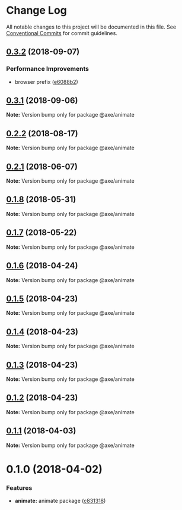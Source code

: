# Change Log

All notable changes to this project will be documented in this file.
See [Conventional Commits](https://conventionalcommits.org) for commit guidelines.

<a name="0.3.2"></a>
## [0.3.2](https://github.com/ansenhuang/axe/compare/@axe/animate@0.3.1...@axe/animate@0.3.2) (2018-09-07)


### Performance Improvements

* browser prefix ([e6088b2](https://github.com/ansenhuang/axe/commit/e6088b2))




<a name="0.3.1"></a>
## [0.3.1](https://github.com/ansenhuang/axe/compare/@axe/animate@0.2.2...@axe/animate@0.3.1) (2018-09-06)




**Note:** Version bump only for package @axe/animate

<a name="0.2.2"></a>
## [0.2.2](https://github.com/ansenhuang/axe/compare/@axe/animate@0.2.1...@axe/animate@0.2.2) (2018-08-17)




**Note:** Version bump only for package @axe/animate

<a name="0.2.1"></a>
## [0.2.1](https://github.com/ansenhuang/axe/compare/@axe/animate@0.1.8...@axe/animate@0.2.1) (2018-06-07)




**Note:** Version bump only for package @axe/animate

<a name="0.1.8"></a>
## [0.1.8](https://github.com/ansenhuang/axe/compare/@axe/animate@0.1.7...@axe/animate@0.1.8) (2018-05-31)




**Note:** Version bump only for package @axe/animate

<a name="0.1.7"></a>
## [0.1.7](https://github.com/ansenhuang/axe/compare/@axe/animate@0.1.6...@axe/animate@0.1.7) (2018-05-22)




**Note:** Version bump only for package @axe/animate

<a name="0.1.6"></a>
## [0.1.6](https://github.com/ansenhuang/axe/compare/@axe/animate@0.1.5...@axe/animate@0.1.6) (2018-04-24)




**Note:** Version bump only for package @axe/animate

<a name="0.1.5"></a>
## [0.1.5](https://github.com/ansenhuang/axe/compare/@axe/animate@0.1.4...@axe/animate@0.1.5) (2018-04-23)




**Note:** Version bump only for package @axe/animate

<a name="0.1.4"></a>
## [0.1.4](https://github.com/ansenhuang/axe/compare/@axe/animate@0.1.3...@axe/animate@0.1.4) (2018-04-23)




**Note:** Version bump only for package @axe/animate

<a name="0.1.3"></a>
## [0.1.3](https://github.com/ansenhuang/axe/compare/@axe/animate@0.1.1...@axe/animate@0.1.3) (2018-04-23)




**Note:** Version bump only for package @axe/animate

<a name="0.1.2"></a>
## [0.1.2](https://github.com/ansenhuang/axe/compare/@axe/animate@0.1.1...@axe/animate@0.1.2) (2018-04-23)




**Note:** Version bump only for package @axe/animate

<a name="0.1.1"></a>
## [0.1.1](https://github.com/ansenhuang/axe/compare/@axe/animate@0.1.0...@axe/animate@0.1.1) (2018-04-03)




**Note:** Version bump only for package @axe/animate

<a name="0.1.0"></a>
# 0.1.0 (2018-04-02)


### Features

* **animate:** animate package ([c831318](https://github.com/ansenhuang/axe/commit/c831318))
